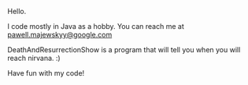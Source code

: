 Hello.

I code mostly in Java as a hobby. 
You can reach me at pawell.majewskyy@google.com

DeathAndResurrectionShow is a program that will tell you
when you will reach nirvana. :)

Have fun with my code!

